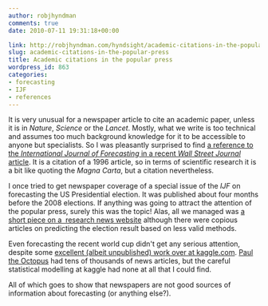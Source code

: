 ```yaml
---
author: robjhyndman
comments: true
date: 2010-07-11 19:31:18+00:00

link: http://robjhyndman.com/hyndsight/academic-citations-in-the-popular-press/
slug: academic-citations-in-the-popular-press
title: Academic citations in the popular press
wordpress_id: 863
categories:
- forecasting
- IJF
- references
---
```


It is very unusual for a newspaper article to cite an academic paper, unless it is in _Nature_, _Science_ or the _Lancet_. Mostly, what we write is too technical and assumes too much background knowledge for it to be accessible to anyone but specialists. So I was pleasantly surprised to find [a reference to the ](http://online.wsj.com/article/SB10001424052748704799604575356840533734182.html)_[International Journal of Forecasting](http://online.wsj.com/article/SB10001424052748704799604575356840533734182.html)_[ in a recent ](http://online.wsj.com/article/SB10001424052748704799604575356840533734182.html)_[Wall Street Journal](http://online.wsj.com/article/SB10001424052748704799604575356840533734182.html)_[ article](http://online.wsj.com/article/SB10001424052748704799604575356840533734182.html). It is a citation of a 1996 article, so in terms of scientific research it is a bit like quoting the _Magna Carta_, but a citation nevertheless.

I once tried to get newspaper coverage of a special issue of the _IJF_ on forecasting the US Presidential election. It was published about four months before the 2008 elections. If anything was going to attract the attention of the popular press, surely this was the topic! Alas, all we managed was [a short piece on a  research news website](http://www.sciencedaily.com/releases/2008/06/080623092530.htm) although there were copious articles on predicting the election result based on less valid methods.

Even forecasting the recent world cup didn't get any serious attention, despite some [excellent (albeit unpublished) work over at kaggle.com](http://kaggle.com/worldcup2010). [Paul the Octopus](http://news.google.com/news/search?q=paul+octopus+world+cup) had tens of thousands of news articles, but the careful statistical modelling at kaggle had none at all that I could find.

All of which goes to show that newspapers are not good sources of information about forecasting (or anything else?).
